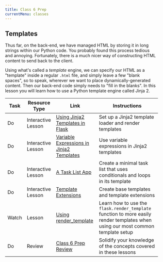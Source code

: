 ```yaml
---
title: Class 6 Prep
currentMenu: classes
---
```


## Templates

Thus far, on the back-end, we have managed HTML by storing it in long strings within our Python code. You probably found this process tedious and annoying. Fortunately, there is a much nicer way of constructing HTML content to send back to the client.

Using what's called a *template* engine, we can specify our HTML as a "template" inside a regular `.html` file, and simply leave a few "blank spaces", so to speak, wherever we want to place dynamically-generated content. Then our back-end code simply needs to "fill in the blanks". In this lesson you will learn how to use a Python template engine called Jinja 2.

Task | Resource Type | Link | Instructions
|----|---------------|------|-------------|
Do | Interactive Lesson | [Using Jinja2 Templates in Flask](../../videos/using-jinja/) | Set up a Jinja2 template loader and render templates
Do | Interactive Lesson | [Variable Expressions in Jinja2 Templates](../../videos/jinja-variable-expressions/) | Use variable expressions in Jinja2 templates
Do | Interactive Lesson | [A Task List App](../../videos/task-list/) | Create a minimal task list that uses conditionals and loops in its template
Do | Interactive Lesson | [Template Extensions](../../videos/template-extensions/) | Create base templates and template extensions
Watch | Lesson | [Using render_template](../../videos/render-template) | Learn how to use the `flask.render_template` function to more easily render templates when using our most common template setup
Do | Review | [Class 6 Prep Review](review.html) | Solidify your knowledge of the concepts covered in these lessons
